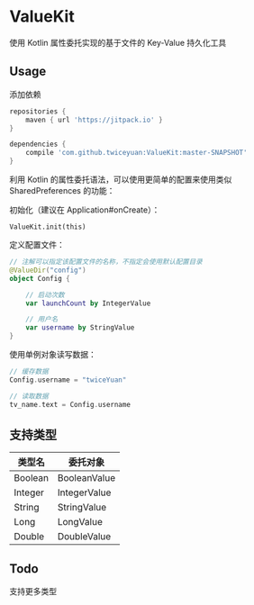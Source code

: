 # ValueKit
使用 Kotlin 属性委托实现的基于文件的 Key-Value 持久化工具

## Usage

添加依赖
```groovy
repositories {
    maven { url 'https://jitpack.io' }
}

dependencies {
    compile 'com.github.twiceyuan:ValueKit:master-SNAPSHOT'
}
```

利用 Kotlin 的属性委托语法，可以使用更简单的配置来使用类似 SharedPreferences 的功能：

初始化（建议在 Application#onCreate）：

    ValueKit.init(this)


定义配置文件：

```kotlin
// 注解可以指定该配置文件的名称，不指定会使用默认配置目录
@ValueDir("config") 
object Config {

    // 启动次数
    var launchCount by IntegerValue

    // 用户名
    var username by StringValue
}
```

使用单例对象读写数据：
```kotlin
// 缓存数据
Config.username = "twiceYuan"

// 读取数据
tv_name.text = Config.username
```

## 支持类型

类型名   | 委托对象
--------|--------
Boolean | BooleanValue
Integer | IntegerValue
String  | StringValue
Long    | LongValue
Double  | DoubleValue

## Todo

支持更多类型
